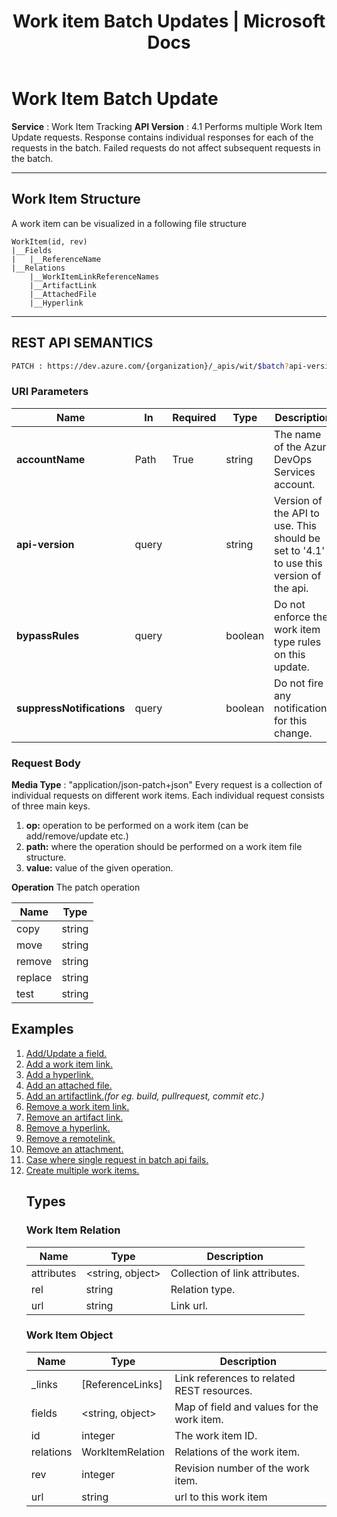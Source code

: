 ﻿---
title: Work item Batch Updates | Microsoft Docs
---

# Work Item Batch Update

**Service** : Work Item Tracking
**API Version** : 4.1
Performs multiple Work Item Update requests. Response contains individual responses for each of the requests in the batch. Failed requests do not affect subsequent requests in the batch.

---

## Work Item Structure

A work item can be visualized in a following file structure

```
WorkItem(id, rev)
|__Fields
|   |__ReferenceName
|__Relations
    |__WorkItemLinkReferenceNames
    |__ArtifactLink
    |__AttachedFile
    |__Hyperlink
```

---

## REST API SEMANTICS

```sh
PATCH : https://dev.azure.com/{organization}/_apis/wit/$batch?api-version=4.1
```

### URI Parameters

| Name                      | In    | Required | Type    | Description                                                                            |
| ------------------------- | ----- | -------- | ------- | -------------------------------------------------------------------------------------- |
| **accountName**           | Path  | True     | string  | The name of the Azure DevOps Services account.                                         |
| **api-version**           | query |          | string  | Version of the API to use. This should be set to '4.1' to use this version of the api. |
| **bypassRules**           | query |          | boolean | Do not enforce the work item type rules on this update.                                |
| **suppressNotifications** | query |          | boolean | Do not fire any notifications for this change.                                         |

### Request Body

**Media Type** : &quot;application/json-patch+json&quot;
Every request is a collection of individual requests on different work items. Each individual request consists of three main keys.

1. **op:** operation to be performed on a work item (can be add/remove/update etc.)
2. **path:** where the operation should be performed on a work item file structure.
3. **value:** value of the given operation.

**Operation**
The patch operation

| Name    | Type   |
| ------- | ------ |
| copy    | string |
| move    | string |
| remove  | string |
| replace | string |
| test    | string |

## **Examples**

1. [Add/Update a field.](#addorupdateafield)
2. [Add a work item link.](#addaworkitemlink)
3. [Add a hyperlink.](#addahyperlink)
4. [Add an attached file.](#addanattachedfile)
5. [Add an artifactlink.](#addanartifactlink)_(for eg. build, pullrequest, commit etc.)_
6. [Remove a work item link.](#removeaworkitemlink)
7. [Remove an artifact link.](#removeanartifactlink)
8. [Remove a hyperlink.](#removeahyperlink)
9. [Remove a remotelink.](#removearemotelink)
10. [Remove an attachment.](#removeanattachment)
11. [Case where single request in batch api fails.](#casewheresinglerequestinbatchapifails)
12. [Create multiple work items.](#createmultipleworkitems)
    <!--
13. [Use bypass rules.](#usebypassrules) [To Do]
14. [Add a tag.](#addatag) [To Do]
    -->

---

### Add/Update a Field <a name="addorupdateafield" />

Adding or updating a field is the most common operation. Here in this example where the fields priority and story points will be edited for work items with Id = 1,

**Request**

```
PATCH https://dev.azure.com/fabrikam/_apis/wit/$batch?api-version=4.1
```

**Request Body**

```
[
  {
    "method": "PATCH",
    "uri": "/_apis/wit/workitems/1?api-version=4.1",
    "headers": {
      "Content-Type": "application/json"
    },
    "body": [
      {
        "op": "test",
        "path": "/rev",
        "value": 3
      },
      {
        "op": "add",
        "path": "/fields/Microsoft.VSTS.Common.Priority",
        "value": "1"
      },
      {
        "op": "add",
        "path": "/fields/Microsoft.VSTS.Scheduling.StoryPoints",
        "value": "4"
      }
    ]
  },
  {
    "method": "PATCH",
    "uri": "/_apis/wit/workitems/2?bypassRules=true&api-version=4.1",
    "headers": {
      "Content-Type": "application/json"
    },
    "body": [
      {
        "op": "add",
        "path": "/fields/Microsoft.VSTS.Common.Priority",
        "value": "3"
      },
      {
        "op": "add",
        "path": "/fields/Microsoft.VSTS.Scheduling.StoryPoints",
        "value": "1"
      }
    ]
  }
]
```

Important points to note:

1.  The request body here is an array of two requests. One for work item id = 1 and other for work item id = 2.
2.  The **uri** key in each request has the work item id.
3.  For add or update a field operation, we have **op : add**.
4.  To determine which field to add, we have reference name of the field in the **path** .
5.  In addition to **op:add** we also have **op:test** for work item 1 in the first request. Here **path: /rev** makes sure that an update is made to the work item only if current revision of the work item equals **value**.

**Response**

Responses are of below type.

1. **body** attribute is a serialized [Work Item Object on which update was attempted](#workitemobjecttype).
1. Single response is returned per request.
1. **Code** attribute in the response determines whether the update was successful or not.

```
{
  "count": 2,
  "value": [
    {
      "code": 200,
      "headers": {
        "Content-Type": "application/json; charset=utf-8"
      },
      "body": "{work item object}"
    },
    {
      "code": 200,
      "headers": {
        "Content-Type": "application/json; charset=utf-8"
      },
      "body": "{work item object}"
    }
  ]
}
```

---

### Add a work item link <a name="addaworkitemlink" />

Work Item links can be of different types. Few of them are listed below for reference.

| Link Types                          | Name         |
| ----------------------------------- | ------------ |
| System.LinkTypes.Related            | Related      |
| System.LinkTypes.Hierarchy-Forward  | Child        |
| System.LinkTypes.Hierarchy-Reverse  | Parent       |
| System.LinkTypes.Dependency-Forward | successor    |
| System.LinkTypes.Dependency-Reverse | predecessor  |
| System.LinkTypes.Duplicate-Forward  | duplicate    |
| System.LinkTypes.Duplicate-Reverse  | duplicate of |

In this example we will add a successor link from work item 1 -> 3 and a child link from work item 2 -> 3

**Request**

```
PATCH https://dev.azure.com/fabrikam/_apis/wit/$batch?api-version=4.1
```

**Request Body**

```
[
  {
    "method": "PATCH",
    "uri": "/_apis/wit/workitems/1?api-version=4.1",
    "headers": {
      "Content-Type": "application/json"
    },
    "body": [
      {
        "op": "add",
        "path": "/relations/-",
        "value": {
          "rel": "System.LinkTypes.Dependency-forward",
          "url": "https://dev.azure.com/fabrikam/_apis/wit/workItems/3",
          "attributes": {
            "comment": "Adding a successor link"
          }
        }
      }
    ]
  },
  {
    "method": "PATCH",
    "uri": "/_apis/wit/workitems/2?api-version=4.1",
    "headers": {
      "Content-Type": "application/json"
    },
    "body": [
      {
        "op": "add",
        "path": "/relations/-",
        "value": {
          "rel": "System.LinkTypes.Hierarchy-forward",
          "url": "https://dev.azure.com/fabrikam/_apis/wit/workItems/3",
          "attributes": {
            "comment": "Adding a child link."
          }
        }
      }
    ]
  }
]
```

Here value attribute is the of type [WorkItemRelation](#workitemrelationtype)

**Response**

Responses are of below type.

1. **body** attribute is a serialized [Work Item Object on which update was attempted](#workitemobjecttype).
1. Single response is returned per request.
1. **Code** attribute in the response determines whether the update was successful or not.

```
{
  "count": 2,
  "value": [
    {
      "code": 200,
      "headers": {
        "Content-Type": "application/json; charset=utf-8"
      },
      "body": "{work item object}"
    },
    {
      "code": 200,
      "headers": {
        "Content-Type": "application/json; charset=utf-8"
      },
      "body": "{work item object}"
    }
  ]
}
```

---

### Add a hyperlink. <a name="addahyperlink" />

Hyperlink is the link to any other resource on the internet. In this example we add a hyperlink to workitem 1 & 2.

**Request**

```
PATCH https://dev.azure.com/fabrikam/_apis/wit/$batch?api-version=4.1
```

**Request Body**

```
[
  {
    "method": "PATCH",
    "uri": "/_apis/wit/workitems/1?api-version=4.1",
    "headers": {
      "Content-Type": "application/json"
    },
    "body": [
      {
        "op": "add",
        "path": "/relations/-",
        "value": {
          "rel": "Hyperlink",
          "url": "https://msdn.microsoft.com/en-us/library/hh750210.aspx"
        }
      }
    ]
  },
  {
    "method": "PATCH",
    "uri": "/_apis/wit/workitems/2?api-version=4.1",
    "headers": {
      "Content-Type": "application/json"
    },
    "body": [
      {
        "op": "add",
        "path": "/relations/-",
        "value": {
          "rel": "Hyperlink",
          "url": "https://msdn.microsoft.com/en-us/library/hh750210.aspx"
        }
      }
    ]
  }
]
```

**Response**

Responses are of below type.

1. **body** attribute is a serialized [Work Item Object on which update was attempted](#workitemobjecttype).
1. Single response is returned per request.
1. **Code** attribute in the response determines whether the update was successful or not.

```
{
  "count": 2,
  "value": [
    {
      "code": 200,
      "headers": {
        "Content-Type": "application/json; charset=utf-8"
      },
      "body": "{work item object}"
    },
    {
      "code": 200,
      "headers": {
        "Content-Type": "application/json; charset=utf-8"
      },
      "body": "{work item object}"
    }
  ]
}
```

---

### Add an attached file <a name="addanattachedfile" />

To add an attachment to a work item, attachment file url is needed. If the file is not already uploaded on server, upload it using attachment REST endpoint.

Adding an attachment to work item 1&2

**Request**

```
PATCH https://dev.azure.com/fabrikam/_apis/wit/$batch?api-version=4.1
```

**Request Body**

```
[
  {
    "method": "PATCH",
    "uri": "/_apis/wit/workitems/1?api-version=4.1",
    "headers": {
      "Content-Type": "application/json"
    },
    "body": [
      {
        "op": "add",
        "path": "/relations/-",
        "value": {
          "rel": "AttachedFile",
          "url": "https://dev.azure.com/fabrikam/_apis/wit/attachments/098a279a-60b9-40a8-868b-b7fd00c0a439?fileName=Spec.txt",
          "attributes": {
            "comment": "Spec for the work"
          }
        }
      }
    ]
  },
  {
    "method": "PATCH",
    "uri": "/_apis/wit/workitems/2?api-version=4.1",
    "headers": {
      "Content-Type": "application/json"
    },
    "body": [
      {
        "op": "add",
        "path": "/relations/-",
        "value": {
          "rel": "AttachedFile",
          "url": "https://dev.azure.com/fabrikam/_apis/wit/attachments/098a279a-60b9-40a8-868b-b7fd00c0a439?fileName=Spec.txt",
          "attributes": {
            "comment": "Spec for the work"
          }
        }
      }
    ]
  }
]
```

**Response**

Responses are of below type.

1. **body** attribute is a serialized [Work Item Object on which update was attempted](#workitemobjecttype).
1. Single response is returned per request.
1. **Code** attribute in the response determines whether the update was successful or not.

```
{
  "count": 2,
  "value": [
    {
      "code": 200,
      "headers": {
        "Content-Type": "application/json; charset=utf-8"
      },
      "body": "{work item object}"
    },
    {
      "code": 200,
      "headers": {
        "Content-Type": "application/json; charset=utf-8"
      },
      "body": "{work item object}"
    }
  ]
}
```

---

### Add an Artifact Link <a name="addanartifactlink"/>

Pull request, branch, change set, build etc.. are some of the common artifact link types.
Example below adds a pull request link to work item 1&2.

**Request**

```
PATCH https://dev.azure.com/fabrikam/_apis/wit/$batch?api-version=4.1
```

**Request Body**

```
[
  {
    "method": "PATCH",
    "uri": "/_apis/wit/workitems/1?api-version=4.1",
    "headers": {
      "Content-Type": "application/json"
    },
    "body": [
      {
        "op": "add",
        "path": "/relations/-",
        "value": {
          "rel": "ArtifactLink",
          "url": "vstfs:///Git/PullRequestId/b6051940-0b88-4b98-947a-ee9c82c0fc9a%2fc628df44-f16e-4e31-9e5f-849cd2176ec2%2f1",
          "attributes": {
            "name": "Pull Request"
          }
        }
      }
    ]
  },
  {
    "method": "PATCH",
    "uri": "/_apis/wit/workitems/2?api-version=4.1",
    "headers": {
      "Content-Type": "application/json"
    },
    "body": [
      {
        "op": "add",
        "path": "/relations/-",
        "value": {
          "rel": "ArtifactLink",
          "url": "vstfs:///Git/PullRequestId/b6051940-0b88-4b98-947a-ee9c82c0fc9a%2fc628df44-f16e-4e31-9e5f-849cd2176ec2%2f1",
          "attributes": {
            "name": "Pull Request"
          }
        }
      }
    ]
  }
]
```

To construct a url for pull request link, below format is used.

```
 vstfs:///Git/PullRequestId/{project_id}%2F{repository_id}%2F{pull_request_id}
```

1. **vstfs:///Git/PullRequestId** is the hostname
2. **b6051940-0b88-4b98-947a-ee9c82c0fc9a** is the projectId for which pull request belongs to.
3. **c628df44-f16e-4e31-9e5f-849cd2176ec2** is the repository Id associated with given pull request.
4. **1** is the pull request id.

**Response**
Responses are of below type.

1. **body** attribute is a serialized [Work Item Object on which update was attempted](#workitemobjecttype).
1. Single response is returned per request.
1. **Code** attribute in the response determines whether the update was successful or not.

```
{
  "count": 2,
  "value": [
    {
      "code": 200,
      "headers": {
        "Content-Type": "application/json; charset=utf-8"
      },
      "body": "{work item object}"
    },
    {
      "code": 200,
      "headers": {
        "Content-Type": "application/json; charset=utf-8"
      },
      "body": "{work item object}"
    }
  ]
}
```

---

### Remove a work item link <a name="removeaworkitemlink"/>

Below example removing successor & child link from work item 1&2 respectively.
**Request**

```
PATCH https://dev.azure.com/fabrikam/_apis/wit/$batch?api-version=4.1
```

**Request Body**

```
[
  {
    "method": "PATCH",
    "uri": "/_apis/wit/workitems/1?api-version=4.1",
    "headers": {
      "Content-Type": "application/json"
    },
    "body": [
      {
        "op": "remove",
        "path": "/relations/System.LinkTypes.Dependency-Forward/3",
        "value": null
      }
    ]
  },
  {
    "method": "PATCH",
    "uri": "/_apis/wit/workitems/2?api-version=4.1",
    "headers": {
      "Content-Type": "application/json"
    },
    "body": [
      {
        "op": "remove",
        "path": "/relations/System.LinkTypes.Hierarchy-Forward/3",
        "value": null
      }
    ]
  }
]
```

Here

1. **path** = relations/{linkType}/{LinkedWorkitemId}
2. **value** is null.

**Response**
Responses are of below type.

1. **body** attribute is a serialized [Work Item Object on which update was attempted](#workitemobjecttype).
1. Single response is returned per request.
1. **Code** attribute in the response determines whether the update was successful or not.

```
{
  "count": 2,
  "value": [
    {
      "code": 200,
      "headers": {
        "Content-Type": "application/json; charset=utf-8"
      },
      "body": "{work item object}"
    },
    {
      "code": 200,
      "headers": {
        "Content-Type": "application/json; charset=utf-8"
      },
      "body": "{work item object}"
    }
  ]
}
```

---

### Remove an artifact link <a name="removeanartifactlink"/>

Example removing pull request link from work item 1&2 respectively.

**Request**

```
PATCH https://dev.azure.com/fabrikam/_apis/wit/$batch?api-version=4.1
```

**Request Body**

```
[
  {
    "method": "PATCH",
    "uri": "/_apis/wit/workitems/1?api-version=4.1",
    "headers": {
      "Content-Type": "application/json"
    },
    "body": [
      {
        "op": "remove",
        "path": "/relations/artifactLink/4",
        "value": null
      }
    ]
  },
  {
    "method": "PATCH",
    "uri": "/_apis/wit/workitems/2?api-version=4.1",
    "headers": {
      "Content-Type": "application/json"
    },
    "body": [
      {
        "op": "remove",
        "path": "/relations/artifactLink/5",
        "value": null
      }
    ]
  }
]
```

Here

1. **path** = relations/artifactLink/{ResourceId}
2. **value** is null.
3. **ResourceId** can be obtained by making a GET call to work item with expand relations options and reading attributes of relations.

**Response**
Responses are of below type.

4. **body** attribute is a serialized [Work Item Object on which update was attempted](#workitemobjecttype).
5. Single response is returned per request.
6. **Code** attribute in the response determines whether the update was successful or not.

```
{
  "count": 2,
  "value": [
    {
      "code": 200,
      "headers": {
        "Content-Type": "application/json; charset=utf-8"
      },
      "body": "{work item object}"
    },
    {
      "code": 200,
      "headers": {
        "Content-Type": "application/json; charset=utf-8"
      },
      "body": "{work item object}"
    }
  ]
}
```

---

### Remove a hyperlink <a name="removeahyperlink"/>

Example removing hyperlink link from work item 1&2 respectively.

**Request**

```
PATCH https://dev.azure.com/fabrikam/_apis/wit/$batch?api-version=4.1
```

**Request Body**

```
[
  {
    "method": "PATCH",
    "uri": "/_apis/wit/workitems/1?api-version=4.1",
    "headers": {
      "Content-Type": "application/json"
    },
    "body": [
      {
        "op": "remove",
        "path": "/relations/hyperlink/2",
        "value": null
      }
    ]
  },
  {
    "method": "PATCH",
    "uri": "/_apis/wit/workitems/2?api-version=4.1",
    "headers": {
      "Content-Type": "application/json"
    },
    "body": [
      {
        "op": "remove",
        "path": "/relations/hyperlink/2",
        "value": null
      }
    ]
  }
]
```

Here

1. **path** = relations/hyperlink/{ResourceId}
2. **value** is null.
3. **ResourceId** can be obtained by making a GET call to work item with expand relations options and reading attributes of relations.

**Response**

Responses are of below type.

4. **body** attribute is a serialized [Work Item Object on which update was attempted](#workitemobjecttype).
5. Single response is returned per request.
6. **Code** attribute in the response determines whether the update was successful or not.

```
{
  "count": 2,
  "value": [
    {
      "code": 200,
      "headers": {
        "Content-Type": "application/json; charset=utf-8"
      },
      "body": "{work item object}"
    },
    {
      "code": 200,
      "headers": {
        "Content-Type": "application/json; charset=utf-8"
      },
      "body": "{work item object}"
    }
  ]
}
```

---

### Remove an attachment <a name="removeanattachment"/>

Example removing an attachedfile from work item 1&2 respectively.

**Request**

```
PATCH https://dev.azure.com/fabrikam/_apis/wit/$batch?api-version=4.1
```

**Request Body**

```
[
  {
    "method": "PATCH",
    "uri": "/_apis/wit/workitems/1?api-version=4.1",
    "headers": {
      "Content-Type": "application/json"
    },
    "body": [
      {
        "op": "remove",
        "path": "/relations/attachedfile/6",
        "value": null
      }
    ]
  },
  {
    "method": "PATCH",
    "uri": "/_apis/wit/workitems/2?api-version=4.1",
    "headers": {
      "Content-Type": "application/json"
    },
    "body": [
      {
        "op": "remove",
        "path": "/relations/attachedfile/7",
        "value": null
      }
    ]
  }
]
```

Here

1. **path** = relations/attachedfile/{ResourceId}
2. **value** is null.
3. **ResourceId** can be obtained by making a GET call to work item with expand relations options and reading attributes of relations.

**Response**

Responses are of below type.

4. **body** attribute is a serialized [Work Item Object on which update was attempted](#workitemobjecttype).
5. Single response is returned per request.
6. **Code** attribute in the response determines whether the update was successful or not.

```
{
  "count": 2,
  "value": [
    {
      "code": 200,
      "headers": {
        "Content-Type": "application/json; charset=utf-8"
      },
      "body": "{work item object}"
    },
    {
      "code": 200,
      "headers": {
        "Content-Type": "application/json; charset=utf-8"
      },
      "body": "{work item object}"
    }
  ]
}
```

---

### Remove a remote link <a name="removearemotelink"/>

In addition to remote link types, the API also needs remote host id in the path attribute.
Removing remote link from work item 1&2 respectively.

**Request**

```
PATCH https://dev.azure.com/fabrikam/_apis/wit/$batch?api-version=4.1
```

**Request Body**

```
[
  {
    "method": "PATCH",
    "uri": "/_apis/wit/workitems/1?api-version=4.1",
    "headers": {
      "Content-Type": "application/json"
    },
    "body": [
      {
        "op": "remove",
        "path": "/relations/System.LinkTypes.Remote.Related/e45e157d-9225-4f56-9f20-d8c75f2c8d5b/3",
        "value": null
      }
    ]
  },
  {
    "method": "PATCH",
    "uri": "/_apis/wit/workitems/2?api-version=4.1",
    "headers": {
      "Content-Type": "application/json"
    },
    "body": [
      {
        "op": "remove",
        "path": "/relations/System.LinkTypes.Hierarchy-Forward/e45e157d-9225-4f56-9f20-d8c75f2c8d5b/3",
        "value": null
      }
    ]
  }
]
```

1.  Guid **e45e157d-9225-4f56-9f20-d8c75f2c8d5b** is the remote host id.
1.  It can be obtained by making a REST GET Work Item call with expanding relations and reading HostId attribute.

**Response**

Responses are of below type.

1. **body** attribute is a serialized [Work Item Object on which update was attempted](#workitemobjecttype).
1. Single response is returned per request.
1. **Code** attribute in the response determines whether the update was successful or not.

```
{
  "count": 2,
  "value": [
    {
      "code": 200,
      "headers": {
        "Content-Type": "application/json; charset=utf-8"
      },
      "body": "{work item object}"
    },
    {
      "code": 200,
      "headers": {
        "Content-Type": "application/json; charset=utf-8"
      },
      "body": "{work item object}"
    }
  ]
}
```

---

### Case where single request in batch api fails <a name="casewheresinglerequestinbatchapifails"/>

If a single request fails then the whole batch api will get failed.

**Request**

```
PATCH https://dev.azure.com/fabrikam/_apis/wit/$batch?api-version=4.1
```

**Request Body**

```
[
  {
    "method": "PATCH",
    "uri": "/_apis/wit/workitems/12?api-version=4.1",
    "headers": {
	 "Content-Type": "application/json-patch+json"
    },
    "body":[
    	{
        	"op": "add",
        	"path": "/fields/System.History",
        	 "value": "@Jose Rady, I've attached somnew changes 1"
      },
      {
        "op": "add",
        "path": "/relations/-",
        "value": {
          "rel": "Hyperlink",
          "url": "https://msdn.microsoft.com/en-us/library/hh750210.aspx"
        }
      }
    ]
  },

  {
    "method": "PATCH",
    "uri": "/_apis/wit/workitems/13?api-version=4.1",
    "headers": {
	 "Content-Type": "application/json-patch+json"
    },
    "body":[
    	{
        	"op": "add",
        	"path": "/fields/System.History",
        	 "value": "@Jose Rady, I've attached somnew changes 2"
      },
      {
        "op": "add",
        "path": "/relations/-",
        "value": {
          "rel": "Hyperlink",
          "url": "https://msdn.microsoft.com/en-us/library/hh750210.aspx"
        }
      }
    ]
  },

  {
    "method": "PATCH",
    "uri": "/_apis/wit/workitems/14?api-version=4.1",
    "headers": {
	 "Content-Type": "application/json-patch+json"
    },
    "body":[
    	{
        	"op": "add",
        	"path": "/fields/System.History",
        	 "value": "@Jose Rady, I've attached somnew changes 3 "
      },
      {
        "op": "add",
        "path": "/relations/-",
        "value": {
          "rel": "Hyperlink",
          "url": "https://msdn.microsoft.com/en-us/library/hh750210.aspx"
        }
      }
    ]
  }

]
```

**Response**

```
{
    "count": 3,
    "value": [
        {
            "code": 400,
            "headers": {
                "Content-Type": "application/json; charset=utf-8"
            },
            "body": "{\"count\":1,\"value\":{\"Message\":\"Relation already exists.\"}}"
        },
        {
            "code": 500,
            "headers": {
                "Content-Type": "application/json; charset=utf-8"
            },
            "body": "{\"count\":1,\"value\":{\"Message\":\"TF401321: Whole Bulk failed.\"}}"
        },
        {
            "code": 500,
            "headers": {
                "Content-Type": "application/json; charset=utf-8"
            },
            "body": "{\"count\":1,\"value\":{\"Message\":\"TF401321: Whole Bulk failed.\"}}"
        }
    ]
}
```

---

### Create multiple work items <a name="createmultipleworkitems"/>

**Request**

```
PATCH https://dev.azure.com/fabrikam/_apis/wit/$batch?api-version=4.1
```

**Request Body**

```
[{
		"method": "PATCH",
		"uri": "/mytestprojectname/_apis/wit/workitems/$Bug?api-version=4.1",
		"headers": {
			"Content-Type": "application/json-patch+json"
		},
		"body": [{
				"op": "add",
				"path": "/id",
				"value": "-1"
			},
			{
				"op": "add",
				"path": "/fields/System.Title",
				"from": null,
				"value": "Sample 1"
			}
		]
	},
	{
		"method": "PATCH",
		"uri": "/mytestprojectname/_apis/wit/workitems/$Bug?api-version=4.1",
		"headers": {
			"Content-Type": "application/json-patch+json"
		},
		"body": [{
				"op": "add",
				"path": "/id",
				"value": "-2"
			},
			{
				"op": "add",
				"path": "/fields/System.Title",
				"from": null,
				"value": "Sample 2"
			}
		]
	}
]
```

**Response**

```
{
	"count": 2,
	"value": [{
			"code": 200,
			"headers": {
				"Content-Type": "application/json; charset=utf-8"
			},
			"body": {
				"id": 5155248,
				"rev": 1,
				"fields": {
					"System.AreaPath": "mytestprojectname",
					"System.TeamProject": "mytestprojectname",
					"System.IterationPath": "mytestprojectname",
					"System.WorkItemType": "Bug",
					"System.State": "New",
					"System.Reason": "New",
					"System.CreatedDate": "2018-06-15T06:42:30.217Z",
					"System.CreatedBy": "My Name<fabikram@microsoft.com>",
					"System.ChangedDate": "2018-06-15T06:42:30.217Z",
					"System.ChangedBy": "My Name<fabikram@microsoft.com>",
					"System.Title": "Sample",
					"Microsoft.VSTS.Common.Severity": "3 - Medium",
					"Microsoft.VSTS.Common.StateChangeDate": "2018-06-15T06:42:30.217Z",
					"Microsoft.VSTS.Common.Priority": 2,
					"Microsoft.VSTS.Common.ValueArea": "Business"
				},
				"_links": {
					"self": {
						"href": "https://fabikram.visualstudio.com/_apis/wit/workItems/5155248"
					},
					"workItemUpdates": {
						"href": "https://fabikram.visualstudio.com/_apis/wit/workItems/5155248/updates"
					},
					"workItemRevisions": {
						"href": "https://fabikram.visualstudio.com/_apis/wit/workItems/5155248/revisions"
					},
					"workItemComments": {
						"href": "https://fabikram.visualstudio.com/_apis/wit/workItems/5155248/comments"
					},
					"html": {
						"href": "https://fabikram.visualstudio.com/web/wi.aspx?pcguid=409b46ee-338d-4001-a354-97892d514d95&id=5155248"
					},
					"workItemType": {
						"href": "https://fabikram.visualstudio.com/b8d62f8d-72b3-486a-b05d-e9571cb7a2bb/_apis/wit/workItemTypes/Bug"
					},
					"fields": {
						"href": "https://fabikram.visualstudio.com/_apis/wit/fields"
					}
				},
				"url": "https://fabikram.visualstudio.com/_apis/wit/workItems/5155248"
			}
		},
		{
			"code": 200,
			"headers": {
				"Content-Type": "application/json; charset=utf-8"
			},
			"body": {
				"id": 5155249,
				"rev": 1,
				"fields": {
					"System.AreaPath": "mytestprojectname",
					"System.TeamProject": "mytestprojectname",
					"System.IterationPath": "mytestprojectname",
					"System.WorkItemType": "Bug",
					"System.State": "New",
					"System.Reason": "New",
					"System.CreatedDate": "2018-06-15T06:42:30.217Z",
					"System.CreatedBy": "My Name<fabikram@microsoft.com>",
					"System.ChangedDate": "2018-06-15T06:42:30.217Z",
					"System.ChangedBy": "My Name<fabikram@microsoft.com>",
					"System.Title": "Sample",
					"Microsoft.VSTS.Common.Severity": "3 - Medium",
					"Microsoft.VSTS.Common.StateChangeDate": "2018-06-15T06:42:30.217Z",
					"Microsoft.VSTS.Common.Priority": 2,
					"Microsoft.VSTS.Common.ValueArea": "Business"
				},
				"_links": {
					"self": {
						"href": "https://fabikram.visualstudio.com/_apis/wit/workItems/5155249"
					},
					"workItemUpdates": {
						"href": "https://fabikram.visualstudio.com/_apis/wit/workItems/5155249/updates"
					},
					"workItemRevisions": {
						"href": "https://fabikram.visualstudio.com/_apis/wit/workItems/5155249/revisions"
					},
					"workItemComments": {
						"href": "https://fabikram.visualstudio.com/_apis/wit/workItems/5155249/comments"
					},
					"html": {
						"href": "https://fabikram.visualstudio.com/web/wi.aspx?pcguid=409b46ee-338d-4001-a354-97892d514d95&id=5155249"
					},
					"workItemType": {
						"href": "https://fabikram.visualstudio.com/b8d62f8d-72b3-486a-b05d-e9571cb7a2bb/_apis/wit/workItemTypes/Bug"
					},
					"fields": {
						"href": "https://fabikram.visualstudio.com/_apis/wit/fields"
					}
				},
				"url": "https://fabikram.visualstudio.com/_apis/wit/workItems/5155249"
			}
		}
	]
}
```

<!--

#### Add a tag <a name="#addatag" />

#### Create and update multiple workitems <a name="createandupdatemultipleworkitems"/>

#### Use bypass rules <a name="usebypassrules"/>

-->

## Types

### Work Item Relation <a name="workitemrelationtype"/>

| Name       | Type                   | Description                    |
| ---------- | ---------------------- | ------------------------------ |
| attributes | &lt;string, object&gt; | Collection of link attributes. |
| rel        | string                 | Relation type.                 |
| url        | string                 | Link url.                      |

### Work Item Object <a name="workitemobjecttype"/>

| Name      | Type                   | Description                                |
| --------- | ---------------------- | ------------------------------------------ |
| \_links   | [ReferenceLinks]       | Link references to related REST resources. |
| fields    | &lt;string, object&gt; | Map of field and values for the work item. |
| id        | integer                | The work item ID.                          |
| relations | WorkItemRelation       | Relations of the work item.                |
| rev       | integer                | Revision number of the work item.          |
| url       | string                 | url to this work item                      |
